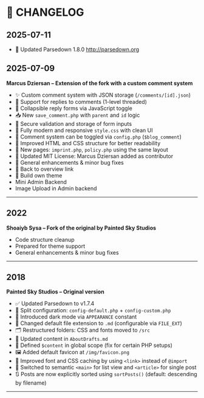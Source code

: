# 📝 CHANGELOG

## 2025-07-11

- 📝 Updated Parsedown 1.8.0 http://parsedown.org

## 2025-07-09  
**Marcus Dziersan – Extension of the fork with a custom comment system**

- ✨ Custom comment system with JSON storage (`/comments/[id].json`)
- 💬 Support for replies to comments (1-level threaded)
- 🔘 Collapsible reply forms via JavaScript toggle
- 📥 New `save_comment.php` with `parent` and `id` logic
- 🧾 Secure validation and storage of form inputs
- 🎨 Fully modern and responsive `style.css` with clean UI
- 🧩 Comment system can be toggled via `config.php` (`$blog_comment`)
- 🧱 Improved HTML and CSS structure for better readability
- 📄 New pages: `imprint.php`, `policy.php` using the same layout
- 📜 Updated MIT License: Marcus Dziersan added as contributor
- 🔧 General enhancements & minor bug fixes
- 🔧 Back to overview link
- 🚀 Build own theme
- Mini Admin Backend
- Image Upload in Admin backend

---

## 2022  
**Shoaiyb Sysa – Fork of the original by Painted Sky Studios**

- Code structure cleanup
- Prepared for theme support
- General enhancements & minor bug fixes

---

## 2018  
**Painted Sky Studios – Original version**

- ✅ Updated Parsedown to v1.7.4
- 🔧 Split configuration: `config-default.php` + `config-custom.php`
- 🌙 Introduced dark mode via `APPEARANCE` constant
- 📄 Changed default file extension to `.md` (configurable via `FILE_EXT`)
- 🗂 Restructured folders: CSS and fonts moved to `/src`
- 📝 Updated content in `AboutDrafts.md`
- 🐛 Defined `$content` in global scope (fix for certain PHP setups)
- 🖼 Added default favicon at `/img/favicon.png`
- 🚀 Improved font and CSS caching by using `<link>` instead of `@import`
- 🧠 Switched to semantic `<main>` for list view and `<article>` for single post
- 🔃 Posts are now explicitly sorted using `sortPosts()` (default: descending by filename)

---
